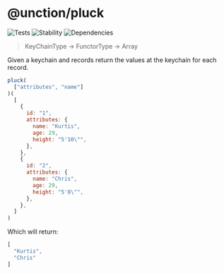 # @unction/pluck


![Tests][BADGE_TRAVIS]
![Stability][BADGE_STABILITY]
![Dependencies][BADGE_DEPENDENCY]

> KeyChainType -> FunctorType -> Array<any>

Given a keychain and records return the values at the keychain for each record.

``` javascript
pluck(
  ["attributes", "name"]
)(
  [
    {
      id: "1",
      attributes: {
        name: "Kurtis",
        age: 29,
        height: "5'10\"",
      },
    },
    {
      id: "2",
      attributes: {
        name: "Chris",
        age: 29,
        height: "5'8\"",
      },
    },
  ]
)
```

Which will return:

``` javascript
[
  "Kurtis",
  "Chris"
]
```

[BADGE_TRAVIS]: https://img.shields.io/travis/unctionjs/pluck.svg?maxAge=2592000&style=flat-square

[BADGE_STABILITY]: https://img.shields.io/badge/stability-strong-green.svg?maxAge=2592000&style=flat-square
[BADGE_DEPENDENCY]: https://img.shields.io/david/unctionjs/pluck.svg?maxAge=2592000&style=flat-square
